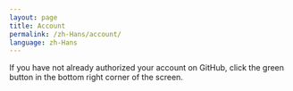 ```yaml
---
layout: page
title: Account
permalink: /zh-Hans/account/
language: zh-Hans
---
```


If you have not already authorized your account on GitHub, click the green button in the bottom right corner of the screen.

